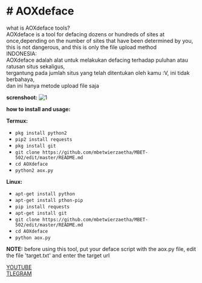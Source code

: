 # # AOXdeface

what is AOXdeface tools?<br>
AOXdeface is a tool for defacing dozens or hundreds of sites at once,depending on the number
of sites that have been determined by you, this is not dangerous, and this is only the file upload method<br>
INDONESIA:<br>
AOXdeface adalah alat untuk melakukan defacing terhadap puluhan atau ratusan situs sekaligus,<br>
tergantung pada jumlah situs yang telah ditentukan oleh kamu :V, ini tidak berbahaya,<br>
dan ini hanya metode upload file saja

**screnshoot:**
![1](https://1.bp.blogspot.com/-oJuvkGPG-zU/Xfp-2QD1NhI/AAAAAAAAAc4/FLCHbP6DGXsoWieElwElyiExmXy1mm4-QCLcBGAsYHQ/s1600/aox.png)

**how to install and usage:**

**Termux:**
* `pkg install python2`
* `pip2 install requests`
* `pkg install git`
* `git clone https://github.com/mbetwierzaetha/MBET-502/edit/master/README.md`
* `cd AOXdeface`
* `python2 aox.py`

**Linux:**
* `apt-get install python`
* `apt-get install pthon-pip`
* `pip install requests`
* `apt-get install git`
* `git clone https://github.com/mbetwierzaetha/MBET-502/edit/master/README.md`
* `cd AOXdeface`
* `python aox.py`

**NOTE:** before using this tool, put your deface script with the aox.py file, edit the file 'target.txt' and enter the target url


[YOUTUBE](https://youtu.be/iRYoqjAIcFg) <br>
[TLEGRAM](https://t.me/Wierzaetha)
